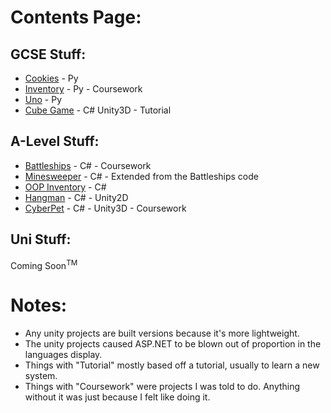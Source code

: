 # Contents Page:

## GCSE Stuff:
 - [Cookies](https://github.com/TriFoxi/Coursework/tree/main/Cookies) - Py
 - [Inventory](https://github.com/TriFoxi/Coursework/tree/main/Inventory) - Py - Coursework
 - [Uno](https://github.com/TriFoxi/Coursework/tree/main/Uno) - Py
 - [Cube Game](https://github.com/TriFoxi/Coursework/tree/main/Cube-Game) - C# Unity3D - Tutorial

## A-Level Stuff:
 - [Battleships](https://github.com/TriFoxi/Coursework/tree/main/Battleships) - C# - Coursework
 - [Minesweeper](https://github.com/TriFoxi/Coursework/tree/main/Minesweeper) - C# - Extended from the Battleships code
 - [OOP Inventory](https://github.com/TriFoxi/Coursework/tree/main/OOP-Inventory) - C#
 - [Hangman](https://github.com/TriFoxi/Coursework/tree/main/Hangman) - C# - Unity2D
 - [CyberPet](https://github.com/TriFoxi/Coursework/tree/main/CyberPet) - C# - Unity3D - Coursework

## Uni Stuff:
Coming Soon<sup>TM</sup>

# Notes:
 - Any unity projects are built versions because it's more lightweight.
 - The unity projects caused ASP.NET to be blown out of proportion in the languages display.
 - Things with "Tutorial" mostly based off a tutorial, usually to learn a new system.
 - Things with "Coursework" were projects I was told to do. Anything without it was just because I felt like doing it.
